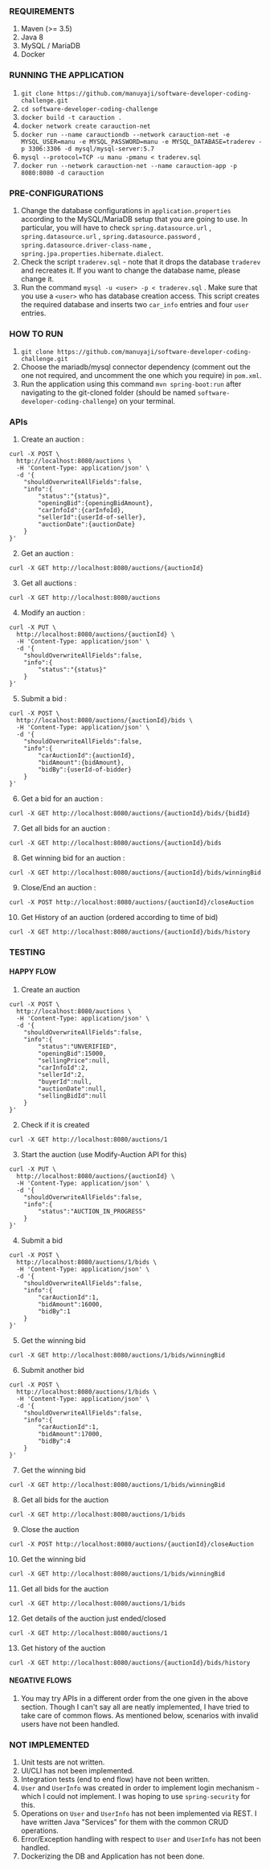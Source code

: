 ### REQUIREMENTS
1. Maven (>= 3.5)
2. Java 8
3. MySQL / MariaDB 
4. Docker


### RUNNING THE APPLICATION
1. `git clone https://github.com/manuyaji/software-developer-coding-challenge.git`
2. ```cd software-developer-coding-challenge```
3. ```docker build -t carauction .```
4. ```docker network create carauction-net```
5. ```docker run --name carauctiondb --network carauction-net -e MYSQL_USER=manu -e MYSQL_PASSWORD=manu -e MYSQL_DATABASE=traderev -p 3306:3306 -d mysql/mysql-server:5.7```
6. ```mysql --protocol=TCP -u manu -pmanu < traderev.sql```
7. ```docker run --network carauction-net --name carauction-app -p 8080:8080 -d carauction```

### PRE-CONFIGURATIONS
1. Change the database configurations in `application.properties` according to the MySQL/MariaDB setup that you are going to use. In particular, you will have to check `spring.datasource.url` , `spring.datasource.url` , `spring.datasource.password` , `spring.datasource.driver-class-name` , `spring.jpa.properties.hibernate.dialect`. 
2. Check the script `traderev.sql` - note that it drops the database `traderev` and recreates it. If you want to change the database name, please change it. 
3. Run the command `mysql -u <user> -p < traderev.sql` . Make sure that you use a `<user>` who has database creation access. This script creates the required database and inserts two `car_info` entries and four `user` entries. 
 
### HOW TO RUN
1. `git clone https://github.com/manuyaji/software-developer-coding-challenge.git`
2. Choose the mariadb/mysql connector dependency (comment out the one not required, and uncomment the one which you require) in `pom.xml`.
3. Run the application using this command `mvn spring-boot:run` after navigating to the git-cloned folder (should be named `software-developer-coding-challenge`) on your terminal. 

### APIs 
1. Create an auction : 
```
curl -X POST \
  http://localhost:8080/auctions \
  -H 'Content-Type: application/json' \
  -d '{
	"shouldOverwriteAllFields":false,
	"info":{
		"status":"{status}",
		"openingBid":{openingBidAmount},
		"carInfoId":{carInfoId},
		"sellerId":{userId-of-seller},
		"auctionDate":{auctionDate}
	}
}'
```
2. Get an auction : 
```
curl -X GET http://localhost:8080/auctions/{auctionId}
```
3. Get all auctions : 
```
curl -X GET http://localhost:8080/auctions
```
4. Modify an auction : 
```
curl -X PUT \
  http://localhost:8080/auctions/{auctionId} \
  -H 'Content-Type: application/json' \
  -d '{
	"shouldOverwriteAllFields":false,
	"info":{
		"status":"{status}"
	}
}'
```
5. Submit a bid : 
```
curl -X POST \
  http://localhost:8080/auctions/{auctionId}/bids \
  -H 'Content-Type: application/json' \
  -d '{
	"shouldOverwriteAllFields":false,
	"info":{
		"carAuctionId":{auctionId},
		"bidAmount":{bidAmount},
		"bidBy":{userId-of-bidder}
	}
}'
```
6. Get a bid for an auction : 
```
curl -X GET http://localhost:8080/auctions/{auctionId}/bids/{bidId} 
```
7. Get all bids for an auction : 
```
curl -X GET http://localhost:8080/auctions/{auctionId}/bids 
```
8. Get winning bid for an auction : 
```
curl -X GET http://localhost:8080/auctions/{auctionId}/bids/winningBid
```
9. Close/End an auction :  
```
curl -X POST http://localhost:8080/auctions/{auctionId}/closeAuction 
```
10. Get History of an auction (ordered according to time of bid)
```
curl -X GET http://localhost:8080/auctions/{auctionId}/bids/history 
```

### TESTING
#### HAPPY FLOW
1. Create an auction
```
curl -X POST \
  http://localhost:8080/auctions \
  -H 'Content-Type: application/json' \
  -d '{
	"shouldOverwriteAllFields":false,
	"info":{
		"status":"UNVERIFIED",
		"openingBid":15000,
		"sellingPrice":null,
		"carInfoId":2,
		"sellerId":2,
		"buyerId":null,
		"auctionDate":null,
		"sellingBidId":null
	}
}'
```
2. Check if it is created
```
curl -X GET http://localhost:8080/auctions/1
```
3. Start the auction (use Modify-Auction API for this)
```
curl -X PUT \
  http://localhost:8080/auctions/{auctionId} \
  -H 'Content-Type: application/json' \
  -d '{
	"shouldOverwriteAllFields":false,
	"info":{
		"status":"AUCTION_IN_PROGRESS"
	}
}'
```
4. Submit a bid
```
curl -X POST \
  http://localhost:8080/auctions/1/bids \
  -H 'Content-Type: application/json' \
  -d '{
	"shouldOverwriteAllFields":false,
	"info":{
		"carAuctionId":1,
		"bidAmount":16000,
		"bidBy":1
	}
}'
```
5. Get the winning bid
```
curl -X GET http://localhost:8080/auctions/1/bids/winningBid
```
6. Submit another bid
```
curl -X POST \
  http://localhost:8080/auctions/1/bids \
  -H 'Content-Type: application/json' \
  -d '{
	"shouldOverwriteAllFields":false,
	"info":{
		"carAuctionId":1,
		"bidAmount":17000,
		"bidBy":4
	}
}'
```
7. Get the winning bid
```
curl -X GET http://localhost:8080/auctions/1/bids/winningBid
```
8. Get all bids for the auction
```
curl -X GET http://localhost:8080/auctions/1/bids 
```
9. Close the auction
```
curl -X POST http://localhost:8080/auctions/{auctionId}/closeAuction 
```
10. Get the winning bid
```
curl -X GET http://localhost:8080/auctions/1/bids/winningBid
```
11. Get all bids for the auction
```
curl -X GET http://localhost:8080/auctions/1/bids 
```
12. Get details of the auction just ended/closed
```
curl -X GET http://localhost:8080/auctions/1
```
13. Get history of the auction
```
curl -X GET http://localhost:8080/auctions/{auctionId}/bids/history 
```

#### NEGATIVE FLOWS
1. You may try APIs in a different order from the one given in the above section. Though I can't say all are neatly implemented, I have tried to take care of common flows. As mentioned below, scenarios with invalid users have not been handled. 


### NOT IMPLEMENTED
1. Unit tests are not written.
2. UI/CLI has not been implemented.
3. Integration tests (end to end flow) have not been written. 
4. `User` and `UserInfo` was created in order to implement login mechanism - which I could not implement. I was hoping to use `spring-security` for this. 
5. Operations on `User` and `UserInfo` has not been implemented via REST. I have written Java "Services" for them with the common CRUD operations. 
6. Error/Exception handling with respect to `User` and `UserInfo` has not been handled. 
7. Dockerizing the DB and Application has not been done.
